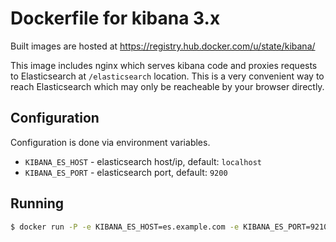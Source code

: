 # Dockerfile for kibana 3.x

Built images are hosted at https://registry.hub.docker.com/u/state/kibana/

This image includes nginx which serves kibana code and proxies requests to
Elasticsearch at `/elasticsearch` location. This is a very convenient way to
reach Elasticsearch which may only be reacheable by your browser directly.

## Configuration
Configuration is done via environment variables.

- `KIBANA_ES_HOST` - elasticsearch host/ip, default: `localhost`
- `KIBANA_ES_PORT` - elasticsearch port, default: `9200`

## Running

```bash
$ docker run -P -e KIBANA_ES_HOST=es.example.com -e KIBANA_ES_PORT=9210 state/kibana 
```
